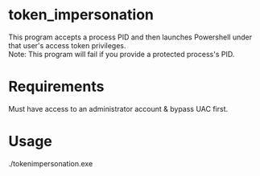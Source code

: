 # token_impersonation
This program accepts a process PID and then launches Powershell under that user's access token privileges.  
Note: This program will fail if you provide a protected process's PID.
# Requirements
Must have access to an administrator account & bypass UAC first.
# Usage
./tokenimpersonation.exe
